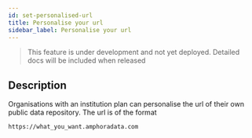 ```yaml
---
id: set-personalised-url
title: Personalise your url
sidebar_label: Personalise your url
---
```


> This feature is under development and not yet deployed. Detailed docs will be included when released

## Description
Organisations with an institution plan can personalise the url of their own public data repository. The url is of the format 
```
https://what_you_want.amphoradata.com
```
